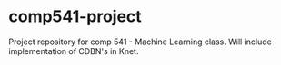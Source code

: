 # comp541-project
Project repository for comp 541 - Machine Learning class. Will include implementation of CDBN's in Knet.
